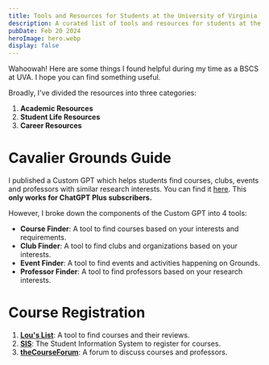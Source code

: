 ```yaml
---
title: Tools and Resources for Students at the University of Virginia
description: A curated list of tools and resources for students at the University of Virginia.
pubDate: Feb 20 2024
heroImage: hero.webp
display: false
---
```


Wahoowah! Here are some things I found helpful during my time as a BSCS at UVA. I hope you can find something useful.

Broadly, I've divided the resources into three categories:

1. **Academic Resources**
2. **Student Life Resources**
3. **Career Resources**

# Cavalier Grounds Guide

I published a Custom GPT which helps students find courses, clubs, events and professors with similar research interests. You can find it [here](https://cavaliergrounds.com). This **only works for ChatGPT Plus subscribers.**

However, I broke down the components of the Custom GPT into 4 tools:

- **Course Finder**: A tool to find courses based on your interests and requirements.
- **Club Finder**: A tool to find clubs and organizations based on your interests.
- **Event Finder**: A tool to find events and activities happening on Grounds.
- **Professor Finder**: A tool to find professors based on your research interests.

# Course Registration

1. [**Lou's List**](https://louslist.org/): A tool to find courses and their reviews.
2. [**SIS**](https://sis.virginia.edu): The Student Information System to register for courses.
3. [**theCourseForum**](https://thecourseforum.com): A forum to discuss courses and professors.
